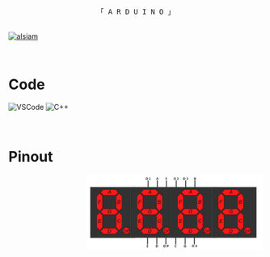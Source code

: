 <p align="center"> 
  <samp>
    <br>
    「 A R D U I N O 」
    <br>
    <br>
  </samp>
</p>

<p>
 <a href="https://linkedin.com/in/diadenchuk" target="_blank">
  <img src="https://img.shields.io/badge/LinkedIn-0077B5?style=for-the-badge&logo=linkedin&logoColor=white" alt="alsiam"/>
 </a>
</p>
<br />



# Code
![VSCode](https://img.shields.io/badge/Vscode-007ACC?style=for-the-badge&logo=visualstudiocode&logoColor=white)
![C++](https://img.shields.io/badge/C++-00599C?style=flat-square&logo=C%2B%2B&logoColor=white)
<br/>
<br/>
<br/>

 # Pinout
 
<p>
 <img align="right" width="350" src="pinout.jpg" />
</p>
